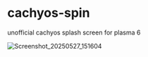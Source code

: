 # cachyos-spin
unofficial cachyos splash screen for plasma 6

![Screenshot_20250527_151604](https://github.com/user-attachments/assets/2a2a223c-d911-40a9-8255-d180f16b0f9c)
